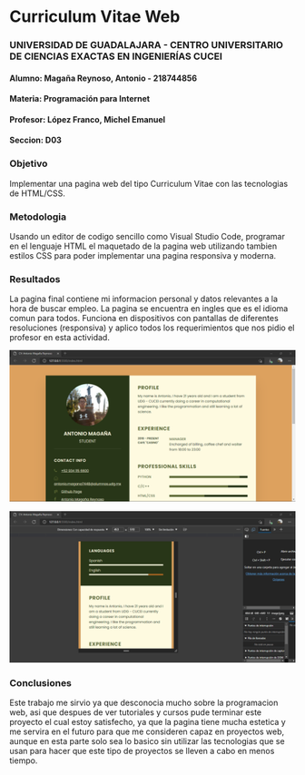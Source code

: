 # Curriculum Vitae Web

### UNIVERSIDAD DE GUADALAJARA - CENTRO UNIVERSITARIO DE CIENCIAS EXACTAS EN INGENIERÍAS CUCEI
#### Alumno: Magaña Reynoso, Antonio - 218744856
#### Materia: Programación para Internet
#### Profesor: López Franco, Michel Emanuel
#### Seccion: D03

### Objetivo
Implementar una pagina web del tipo Curriculum Vitae con las tecnologias de HTML/CSS.

### Metodologia
Usando un editor de codigo sencillo como Visual Studio Code, programar en el lenguaje HTML el maquetado de la pagina web utilizando tambien estilos CSS para poder implementar una pagina responsiva y moderna.

### Resultados
La pagina final contiene mi informacion personal y datos relevantes a la hora de buscar empleo. La pagina se encuentra en ingles que es el idioma comun para todos. Funciona en dispositivos con pantallas de diferentes resoluciones (responsiva) y aplico todos los requerimientos que nos pidio el profesor en esta actividad.

![Resultado 01](images/RESULTADO_01.png)

![Resultado 02](images/RESULTADO_02.png)

### Conclusiones
Este trabajo me sirvio ya que desconocia mucho sobre la programacion web, asi que despues de ver tutoriales y cursos pude terminar este proyecto el cual estoy satisfecho, ya que la pagina tiene mucha estetica y me servira en el futuro para que me consideren capaz en proyectos web, aunque en esta parte solo sea lo basico sin utilizar las tecnologias que se usan para hacer que este tipo de proyectos se lleven a cabo en menos tiempo.
